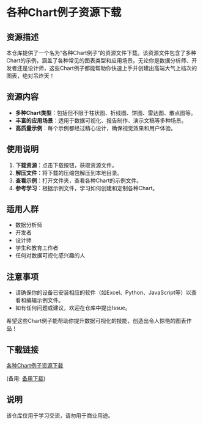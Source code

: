 # 各种Chart例子资源下载

## 资源描述

本仓库提供了一个名为“各种Chart例子”的资源文件下载。该资源文件包含了多种Chart的示例，涵盖了各种常见的图表类型和应用场景。无论你是数据分析师、开发者还是设计师，这些Chart例子都能帮助你快速上手并创建出高端大气上档次的图表，绝对吊炸天！

## 资源内容

- **多种Chart类型**：包括但不限于柱状图、折线图、饼图、雷达图、散点图等。
- **丰富的应用场景**：适用于数据可视化、报告制作、演示文稿等多种场景。
- **高质量示例**：每个示例都经过精心设计，确保视觉效果和用户体验。

## 使用说明

1. **下载资源**：点击下载按钮，获取资源文件。
2. **解压文件**：将下载的压缩包解压到本地目录。
3. **查看示例**：打开文件夹，查看各种Chart的示例文件。
4. **参考学习**：根据示例文件，学习如何创建和定制各种Chart。

## 适用人群

- 数据分析师
- 开发者
- 设计师
- 学生和教育工作者
- 任何对数据可视化感兴趣的人

## 注意事项

- 请确保你的设备已安装相应的软件（如Excel、Python、JavaScript等）以查看和编辑示例文件。
- 如有任何问题或建议，欢迎在仓库中提出Issue。

希望这些Chart例子能帮助你提升数据可视化的技能，创造出令人惊艳的图表作品！

## 下载链接
[各种Chart例子资源下载](https://pan.quark.cn/s/c3585343061d) 

(备用: [备用下载](https://pan.baidu.com/s/1w51sWFs9erykGI_oES_cDg?pwd=1234))

## 说明

该仓库仅用于学习交流，请勿用于商业用途。
